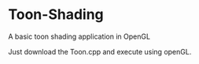 # Toon-Shading
A basic toon shading application in OpenGL

Just download the Toon.cpp and execute using openGL. 
